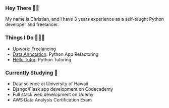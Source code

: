 ### Hey There 👋🏽
My name is Christian, and I have 3 years experience as a self-taught Python developer and freelancer.

### Things I Do 👨🏽‍💻
- [Upwork](https://www.upwork.com/freelancers/~0170b46925852a7c83): Freelancing
- [Data Annotation](https://www.dataannotation.tech): Python App Refactoring
- [Hello Tutor](https://www.hellotutor.org): Python Tutoring

### Currently Studying 🧠
- Data science at University of Hawaii
- Django/Flask app development on Codecademy
- Full stack web development on Udemy
- AWS Data Analysis Certification Exam
